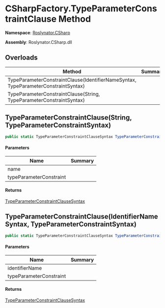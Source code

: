 # CSharpFactory\.TypeParameterConstraintClause Method

**Namespace**: [Roslynator.CSharp](../../README.md)

**Assembly**: Roslynator\.CSharp\.dll

## Overloads

| Method | Summary |
| ------ | ------- |
| TypeParameterConstraintClause\(IdentifierNameSyntax, TypeParameterConstraintSyntax\) | |
| TypeParameterConstraintClause\(String, TypeParameterConstraintSyntax\) | |

## TypeParameterConstraintClause\(String, TypeParameterConstraintSyntax\)<a name="Roslynator_CSharp_CSharpFactory_TypeParameterConstraintClause_System_String_Microsoft_CodeAnalysis_CSharp_Syntax_TypeParameterConstraintSyntax_"></a>

```csharp
public static TypeParameterConstraintClauseSyntax TypeParameterConstraintClause(string name, TypeParameterConstraintSyntax typeParameterConstraint)
```

#### Parameters

| Name | Summary |
| ---- | ------- |
| name | |
| typeParameterConstraint | |

#### Returns

[TypeParameterConstraintClauseSyntax](https://docs.microsoft.com/en-us/dotnet/api/microsoft.codeanalysis.csharp.syntax.typeparameterconstraintclausesyntax)

## TypeParameterConstraintClause\(IdentifierNameSyntax, TypeParameterConstraintSyntax\)<a name="Roslynator_CSharp_CSharpFactory_TypeParameterConstraintClause_System_String_Microsoft_CodeAnalysis_CSharp_Syntax_TypeParameterConstraintSyntax_"></a>

```csharp
public static TypeParameterConstraintClauseSyntax TypeParameterConstraintClause(IdentifierNameSyntax identifierName, TypeParameterConstraintSyntax typeParameterConstraint)
```

#### Parameters

| Name | Summary |
| ---- | ------- |
| identifierName | |
| typeParameterConstraint | |

#### Returns

[TypeParameterConstraintClauseSyntax](https://docs.microsoft.com/en-us/dotnet/api/microsoft.codeanalysis.csharp.syntax.typeparameterconstraintclausesyntax)

